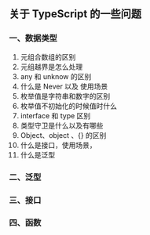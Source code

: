 ## 关于 TypeScript 的一些问题

### 一、数据类型

1. 元组合数组的区别
2. 元组越界是怎么处理
3. any 和 unknow 的区别
4. 什么是 Never 以及 使用场景
5. 枚举值是字符串和数字的区别
6. 枚举值不初始化的时候值时什么
7. interface 和 type 区别
8. 类型守卫是什么以及有哪些
9. Object、object 、{} 的区别
10. 什么是接口，使用场景，
11. 什么是泛型

### 二、泛型

### 三、接口

### 四、函数
